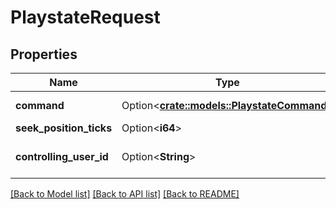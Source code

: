# PlaystateRequest

## Properties

Name | Type | Description | Notes
------------ | ------------- | ------------- | -------------
**command** | Option<[**crate::models::PlaystateCommand**](PlaystateCommand.md)> | Enum PlaystateCommand. | [optional]
**seek_position_ticks** | Option<**i64**> |  | [optional]
**controlling_user_id** | Option<**String**> | Gets or sets the controlling user identifier. | [optional]

[[Back to Model list]](../README.md#documentation-for-models) [[Back to API list]](../README.md#documentation-for-api-endpoints) [[Back to README]](../README.md)


